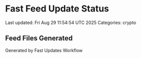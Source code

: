 # Fast Feed Update Status
Last updated: Fri Aug 29 11:54:54 UTC 2025
Categories: crypto

## Feed Files Generated

Generated by Fast Updates Workflow
